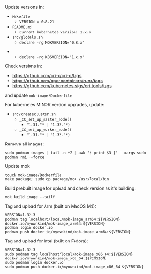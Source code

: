 Update versions in:
- `Makefile`
  - `VERSION = 0.8.21`
- `README.md`
  - `Current kubernetes version: 1.x.x`
- `src/globals.sh`
  - `declare -rg MOKVERSION="0.8.x"`
+ - `declare -rg K8SVERSION="1.x.x"`

Check versions in:
- https://github.com/cri-o/cri-o/tags
- https://github.com/opencontainers/runc/tags
- https://github.com/kubernetes-sigs/cri-tools/tags

and update `mok-image/Dockerfile`

For kubernetes MINOR version upgrades, update:
- `src/createcluster.sh`
  - `_CC_set_up_master_node()`
    - `"1.31."* | "1.32."*)`
  - `_CC_set_up_worker_node()`
    - `"1.31."* | "1.32."*)`

Remove all images:
```
sudo podman images | tail -n +2 | awk '{ print $3 }' | xargs sudo podman rmi --force
```
Update mok
```
touch mok-image/Dockerfile
make package; sudo cp package/mok /usr/local/bin
```
Build prebuilt image for upload and check version as it's building:
```
mok build image --tailf
```
Tag and upload for Arm (built on MacOS M4):
```
VERSION=1.32.3
podman tag localhost/local/mok-image_arm64:${VERSION} docker.io/myownkind/mok-image_arm64:${VERSION}
podman login docker.io
podman push docker.io/myownkind/mok-image_arm64:${VERSION}
```
Tag and upload for Intel (built on Fedora):
```
VERSION=1.32.3
sudo podman tag localhost/local/mok-image_x86_64:${VERSION} docker.io/myownkind/mok-image_x86_64:${VERSION}
sudo podman login docker.io
sudo podman push docker.io/myownkind/mok-image_x86_64:${VERSION}
```

